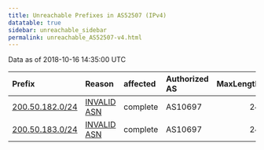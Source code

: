 ```yaml
---
title: Unreachable Prefixes in AS52507 (IPv4)
datatable: true
sidebar: unreachable_sidebar
permalink: unreachable_AS52507-v4.html
---
```


Data as of 2018-10-16 14:35:00 UTC


<div class="datatable-begin"></div>

| Prefix                                                   | Reason                                                                                                 | affected   | Authorized AS   |   MaxLength | Anchor                                         |   unreachable /24s |
|:---------------------------------------------------------|:-------------------------------------------------------------------------------------------------------|:-----------|:----------------|------------:|:-----------------------------------------------|-------------------:|
| [200.50.182.0/24](https://stat.ripe.net/200.50.182.0/24) | [INVALID ASN](https://rpki-validator.ripe.net/announcement-preview?asn=AS52507&prefix=200.50.182.0/24) | complete   | AS10697         |          24 | [LACNIC](unreachable_LACNIC_RPKI_Root-v4.html) |                  1 |
| [200.50.183.0/24](https://stat.ripe.net/200.50.183.0/24) | [INVALID ASN](https://rpki-validator.ripe.net/announcement-preview?asn=AS52507&prefix=200.50.183.0/24) | complete   | AS10697         |          24 | [LACNIC](unreachable_LACNIC_RPKI_Root-v4.html) |                  1 |

<div class="datatable-end"></div>